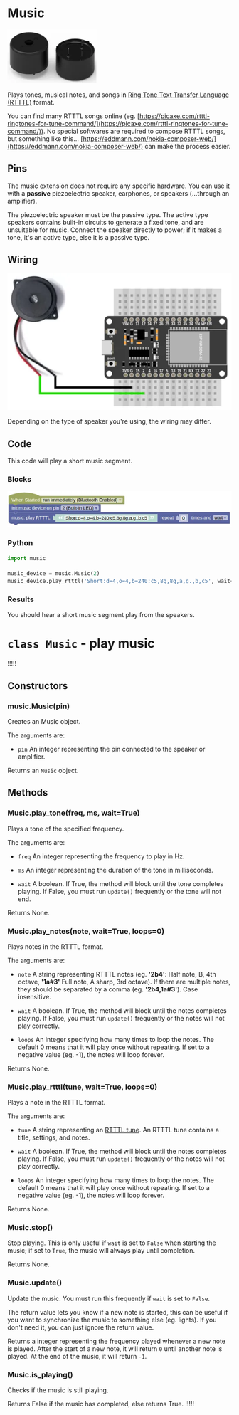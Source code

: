 # Music

![](images/music.webp)

Plays tones, musical notes, and songs in [Ring Tone Text Transfer Language (RTTTL)](https://en.wikipedia.org/wiki/Ring_Tone_Text_Transfer_Language#:~:text=Ring%20Tone%20Text%20Transfer%20Language%20(RTTTL)%20is%20a%20text%2D,the%20name%20of%20the%20ringtone.) format.

You can find many RTTTL songs online (eg. [https://picaxe.com/rtttl-ringtones-for-tune-command/](https://picaxe.com/rtttl-ringtones-for-tune-command/)).
No special softwares are required to compose RTTTL songs, but something like this... [https://eddmann.com/nokia-composer-web/](https://eddmann.com/nokia-composer-web/) can make the process easier.

## Pins

The music extension does not require any specific hardware.
You can use it with a **passive** piezoelectric speaker, earphones, or speakers (...through an amplifier).

<div class="important">
The piezoelectric speaker must be the passive type. The active type speakers contains built-in circuits to generate a fixed tone, and are unsuitable for music. Connect the speaker directly to power; if it makes a tone, it's an active type, else it is a passive type.
</div>

## Wiring

![](images/music_wiring.webp)

Depending on the type of speaker you're using, the wiring may differ.

## Code

This code will play a short music segment.

### Blocks

![](images/music_blocks.webp)

### Python

```python
import music

music_device = music.Music(2)
music_device.play_rtttl('Short:d=4,o=4,b=240:c5,8g,8g,a,g.,b,c5', wait=True, loops=0)
```

### Results

You should hear a short music segment play from the speakers.

# `class Music` - play music

!!!!!
## Constructors

### music.Music(pin)

Creates an Music object.

The arguments are:

* `pin` An integer representing the pin connected to the speaker or amplifier.

Returns an `Music` object.

## Methods

### Music.play_tone(freq, ms, wait=True)

Plays a tone of the specified frequency.

The arguments are:

* `freq` An integer representing the frequency to play in Hz.

* `ms` An integer representing the duration of the tone in milliseconds.

* `wait` A boolean. If True, the method will block until the tone completes playing. If False, you must run `update()` frequently or the tone will not end.

Returns None.

### Music.play_notes(note, wait=True, loops=0)

Plays notes in the RTTTL format.

The arguments are:

* `note` A string representing RTTTL notes (eg. **'2b4'**: Half note, B, 4th octave, **'1a#3'** Full note, A sharp, 3rd octave). If there are multiple notes, they should be separated by a comma (eg. **'2b4,1a#3'**). Case insensitive.

* `wait` A boolean. If True, the method will block until the notes completes playing. If False, you must run `update()` frequently or the notes will not play correctly.

* `loops` An integer specifying how many times to loop the notes. The default 0 means that it will play once without repeating. If set to a negative value (eg. -1), the notes will loop forever.

Returns None.

### Music.play_rtttl(tune, wait=True, loops=0)

Plays a note in the RTTTL format.

The arguments are:

* `tune` A string representing an [RTTTL tune](https://en.wikipedia.org/wiki/Ring_Tone_Text_Transfer_Language#:~:text=Ring%20Tone%20Text%20Transfer%20Language%20(RTTTL)%20is%20a%20text%2D,the%20name%20of%20the%20ringtone.). An RTTTL tune contains a title, settings, and notes.

* `wait` A boolean. If True, the method will block until the notes completes playing. If False, you must run `update()` frequently or the notes will not play correctly.

* `loops` An integer specifying how many times to loop the notes. The default 0 means that it will play once without repeating. If set to a negative value (eg. -1), the notes will loop forever.

Returns None.

### Music.stop()

Stop playing.
This is only useful if `wait` is set to `False` when starting the music; if set to `True`, the music will always play until completion.

Returns None.

### Music.update()

Update the music.
You must run this frequently if `wait` is set to `False`.

The return value lets you know if a new note is started, this can be useful if you want to synchronize the music to something else (eg. lights).
If you don't need it, you can just ignore the return value.

Returns a integer representing the frequency played whenever a new note is played. After the start of a new note, it will return `0` until another note is played. At the end of the music, it will return `-1`.

### Music.is_playing()

Checks if the music is still playing.

Returns False if the music has completed, else returns True.
!!!!!
